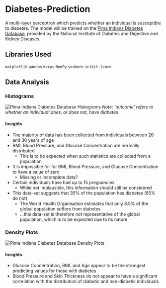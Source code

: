 # Diabetes-Prediction
A multi-layer perceptron which predicts whether an individual is susceptible to diabetes. The model will be trained on the [Pima Indians Diabetes Database](https://www.kaggle.com/uciml/pima-indians-diabetes-database), provided by the National Institute of Diabetes and Digestive and Kidney Diseases.

## Libraries Used
```matplotlib```
```pandas```
```Keras```
```NumPy```
```seaborn```
```scikit-learn```

## Data Analysis
### Histograms
![Pima Indians Diabetes Database Histograms](https://i.imgur.com/8EtFIWH.png)
*Note: 'outcome' refers to whether an individual does, or does not, have diabetes*

#### Insights
* The majority of data has been collected from individuals between 20 and 30 years of age
* BMI, Blood Pressure, and Glucose Concentration are normally distributed
  * This is to be expected when such statistics are collected from a population
* It is impossible for for BMI, Blood Pressure, and Glucose Concentration to have a value of zero
  * Missing or incomplete data?
* Certain individuals have had up to 15 pregnancies
  * While not implausible, this information should still be considered
* This data-set suggests that 35% of the population has diabetes (65% do not)
  * The World Health Organisation estimates that only 8.5% of the global population suffers from diabetes
  * ...this data-set is therefore not representative of the global population, which is to be expected due to its nature

### Density Plots
![Pima Indians Diabetes Database Density Plots](https://i.imgur.com/KxzKKTu.png)

#### Insights
* Glucose Concentration, BMI, and Age appear to be the strongest predicting values for those with diabetes
* Blood Pressure and Skin Thickness do not appear to have a significant correlation with the distribution of diabetic and non-diabetic individuals
